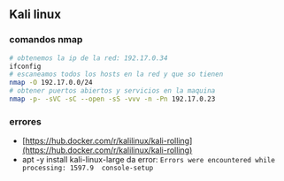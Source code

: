 ## Kali linux

### comandos nmap
```sh
# obtenemos la ip de la red: 192.17.0.34
ifconfig
# escaneamos todos los hosts en la red y que so tienen
nmap -O 192.17.0.0/24
# obtener puertos abiertos y servicios en la maquina
nmap -p- -sVC -sC --open -sS -vvv -n -Pn 192.17.0.23
```

### errores
- [https://hub.docker.com/r/kalilinux/kali-rolling](https://hub.docker.com/r/kalilinux/kali-rolling)
- apt -y install kali-linux-large da error: `Errors were encountered while processing: 1597.9  console-setup`
